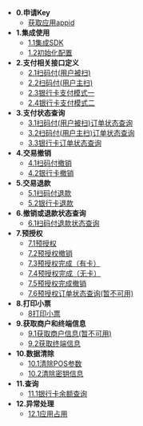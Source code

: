 * **0.申请Key**
    * [获取应用appid](apply/createapp.md)
* **1.集成使用**
    * [1.1集成SDK](integration/integration.md)
    * [1.2初始化配置](integration/config.md)
* **2.支付相关接口定义**
    * [2.1扫码付(用户被扫)](pay/scanpay.md)
    * [2.2扫码付(用户主扫)](pay/scanpayInitiative.md)
    * [2.3银行卡支付模式一](pay/bankpay.md)
    * [2.4银行卡支付模式二](pay/bankpay2.md)
* **3.支付状态查询**
    * [3.1扫码付(用户被扫)订单状态查询](payquery/scanquery.md)
    * [3.2扫码付(用户主扫)订单状态查询](payquery/scanqueryinitiative)
    * [3.3银行卡订单状态查询](payquery/bankquery.md)
* **4.交易撤销**
    * [4.1扫码付撤销](revoke/scanrevoke.md)
    * [4.2银行卡撤销](revoke/bankrevoke.md)
* **5.交易退款**
    * [5.1扫码付退款](refund/scanrefund.md)
    * [5.2银行卡退款](refund/bankrefund.md)
* **6.撤销或退款状态查询**
    * [6.1扫码付退款状态查询](refundquery/refundquery.md)
* **7.预授权**
    * [7.1预授权](authorization/cardauth.md)
    * [7.2预授权撤销](authorization/cardauthrever.md)
    * [7.3预授权完成（有卡）](authorization/creditpreauthdone.md)
    * [7.4预授权完成（无卡）](authorization/preauthdone.md)
    * [7.5预授权完成撤销](authorization/cardauthdonerever.md)
    * [7.6预授权订单状态查询(暂不可用)](authorization/cardauthquery.md)
* **8.打印小票**
    * [8打印小票](print/print.md)
* **9.获取商户和终端信息**
    * [9.1获取商户信息(暂不可用)](merinfo/merinfo.md)
    * [9.2获取终端信息](posinfo/posinfo.md)
* **10.数据清除**
    * [10.1清除POS参数](clean/cleanparam.md)
    * [10.2清除密钥信息](clean/cleankey.md)
* **11.查询**
    * [11.1银行卡余额查询](query/querybalance.md)
* **12.异常处理**
    * [12.1应用占用](exception/exception.md)